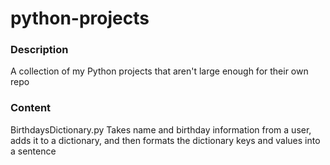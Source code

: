 # python-projects
### Description
A collection of my Python projects that aren't large enough for their own repo

### Content
BirthdaysDictionary.py
Takes name and birthday information from a user, adds it to a dictionary, and then formats the dictionary keys and values into a sentence
